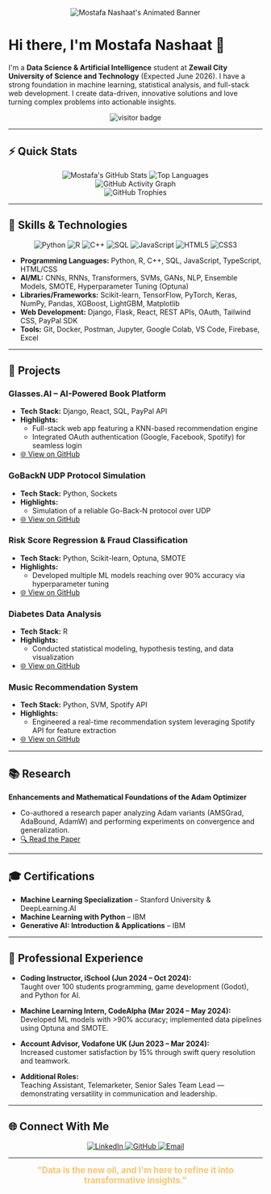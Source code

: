 <!-- Animated header using capsule-render with gradient and wave animation -->
<p align="center">
  <img src="https://capsule-render.vercel.app/api?text=Mostafa%20Nashaat&animation=fadeIn&type=waving&color=gradient&height=150" alt="Mostafa Nashaat's Animated Banner"/>
</p>

# Hi there, I'm Mostafa Nashaat 👋

I'm a **Data Science & Artificial Intelligence** student at **Zewail City University of Science and Technology** (Expected June 2026). I have a strong foundation in machine learning, statistical analysis, and full-stack web development. I create data-driven, innovative solutions and love turning complex problems into actionable insights.

<p align="center">
  <img src="https://visitor-badge.laobi.icu/badge?page_id=XMostafaNashaatX.XMostafaNashaatX" alt="visitor badge" />
</p>


---

## ⚡️ Quick Stats

<div align="center">
  <!-- GitHub Stats cards with colorful themes -->
  <img src="https://github-readme-stats.vercel.app/api?username=XMostafaNashaatX&show_icons=true&count_private=true&theme=radical" alt="Mostafa's GitHub Stats" />
  <img src="https://github-readme-stats.vercel.app/api/top-langs/?username=XMostafaNashaatX&layout=compact&theme=radical" alt="Top Languages" />
</div>

<div align="center">
  <!-- Animated GitHub Activity Graph Card -->
  <img src="https://activity-graph.vercel.app/graph?username=XMostafaNashaatX&theme=react-dark" alt="GitHub Activity Graph" />
</div>

<div align="center">
  <!-- Trophy Badge with colorful badges -->
  <img src="https://github-profile-trophy.vercel.app/?username=XMostafaNashaatX&theme=radical&no-frame=true&margin-w=4" alt="GitHub Trophies" />
</div>

---

## 🔧 Skills & Technologies

<div align="center">
  <!-- Example badges from shields.io for additional visual impact -->
  <img src="https://img.shields.io/badge/Python-3776AB?style=for-the-badge&logo=python&logoColor=white" alt="Python" />
  <img src="https://img.shields.io/badge/R-276DC3?style=for-the-badge&logo=r&logoColor=white" alt="R" />
  <img src="https://img.shields.io/badge/C++-00599C?style=for-the-badge&logo=c%2B%2B&logoColor=white" alt="C++" />
  <img src="https://img.shields.io/badge/SQL-4479A1?style=for-the-badge&logo=mysql&logoColor=white" alt="SQL" />
  <img src="https://img.shields.io/badge/JavaScript-F7DF1E?style=for-the-badge&logo=javascript&logoColor=black" alt="JavaScript" />
  <img src="https://img.shields.io/badge/HTML5-E34F26?style=for-the-badge&logo=html5&logoColor=white" alt="HTML5" />
  <img src="https://img.shields.io/badge/CSS3-1572B6?style=for-the-badge&logo=css3&logoColor=white" alt="CSS3" />
</div>

- **Programming Languages:** Python, R, C++, SQL, JavaScript, TypeScript, HTML/CSS  
- **AI/ML:** CNNs, RNNs, Transformers, SVMs, GANs, NLP, Ensemble Models, SMOTE, Hyperparameter Tuning (Optuna)  
- **Libraries/Frameworks:** Scikit-learn, TensorFlow, PyTorch, Keras, NumPy, Pandas, XGBoost, LightGBM, Matplotlib  
- **Web Development:** Django, Flask, React, REST APIs, OAuth, Tailwind CSS, PayPal SDK  
- **Tools:** Git, Docker, Postman, Jupyter, Google Colab, VS Code, Firebase, Excel

---

## 🚀 Projects

### **Glasses.AI – AI-Powered Book Platform**
- **Tech Stack:** Django, React, SQL, PayPal API  
- **Highlights:**  
  - Full-stack web app featuring a KNN-based recommendation engine  
  - Integrated OAuth authentication (Google, Facebook, Spotify) for seamless login  
- [🌐 View on GitHub](https://github.com/XMostafaNashaatX/Glasses.AI)

### **GoBackN UDP Protocol Simulation**
- **Tech Stack:** Python, Sockets  
- **Highlights:**  
  - Simulation of a reliable Go-Back-N protocol over UDP  
- [🌐 View on GitHub](https://github.com/XMostafaNashaatX/GoBackN-UDP-implementation)

### **Risk Score Regression & Fraud Classification**
- **Tech Stack:** Python, Scikit-learn, Optuna, SMOTE  
- **Highlights:**  
  - Developed multiple ML models reaching over 90% accuracy via hyperparameter tuning  
- [🌐 View on GitHub](https://github.com/XMostafaNashaatX/risk_score_reg_fraud_class)

### **Diabetes Data Analysis**
- **Tech Stack:** R  
- **Highlights:**  
  - Conducted statistical modeling, hypothesis testing, and data visualization  
- [🌐 View on GitHub](https://github.com/XMostafaNashaatX/Diabetes_data_analysis)

### **Music Recommendation System**
- **Tech Stack:** Python, SVM, Spotify API  
- **Highlights:**  
  - Engineered a real-time recommendation system leveraging Spotify API for feature extraction  
- [🌐 View on GitHub](https://github.com/XMostafaNashaatX/MUSIC-RECOMMDATION-SYSTEM)

---

## 📚 Research

**Enhancements and Mathematical Foundations of the Adam Optimizer**  
- Co-authored a research paper analyzing Adam variants (AMSGrad, AdaBound, AdamW) and performing experiments on convergence and generalization.
- [🔍 Read the Paper](https://drive.google.com/file/d/1mA1WzRUzbailcMXOVIdd8aB1FX92Exaq/view) 

---

## 🎓 Certifications

- **Machine Learning Specialization** – Stanford University & DeepLearning.AI  
- **Machine Learning with Python** – IBM  
- **Generative AI: Introduction & Applications** – IBM

---

## 💼 Professional Experience

- **Coding Instructor, iSchool (Jun 2024 – Oct 2024):**  
  Taught over 100 students programming, game development (Godot), and Python for AI.
  
- **Machine Learning Intern, CodeAlpha (Mar 2024 – May 2024):**  
  Developed ML models with >90% accuracy; implemented data pipelines using Optuna and SMOTE.
  
- **Account Advisor, Vodafone UK (Jun 2023 – Mar 2024):**  
  Increased customer satisfaction by 15% through swift query resolution and teamwork.
  
- **Additional Roles:**  
  Teaching Assistant, Telemarketer, Senior Sales Team Lead — demonstrating versatility in communication and leadership.

---

## 🌐 Connect With Me

<div align="center">
  <!-- Social and Contact Badges -->
  <a href="https://www.linkedin.com/in/mostafa-nashaat-32b7b4215/">
    <img src="https://img.shields.io/badge/LinkedIn-0A66C2?style=for-the-badge&logo=linkedin&logoColor=white" alt="LinkedIn"/>
  </a>
  <a href="https://github.com/XMostafaNashaatX">
    <img src="https://img.shields.io/badge/GitHub-181717?style=for-the-badge&logo=github&logoColor=white" alt="GitHub"/>
  </a>
  <a href="mailto:s-mostafa.abdelhameed@zewailcity.edu.eg">
    <img src="https://img.shields.io/badge/Email-D14836?style=for-the-badge&logo=gmail&logoColor=white" alt="Email"/>
  </a>
</div>

---

<p align="center">
  <strong style="font-size:1.2em; color:#F8C471;">"Data is the new oil, and I'm here to refine it into transformative insights."</strong>
</p>

